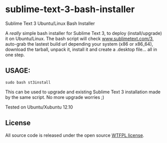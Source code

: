 sublime-text-3-bash-installer
=============================

Sublime Text 3 Ubuntu/Linux Bash Installer

A *really* simple bash installer for Sublime Text 3, to deploy (install/upgrade) it on Ubuntu/Linux.
The bash script will check www.sublimetext.com/3, auto-grab the lastest build url depending your system (x86 or x86_64), download the tarball, unpack it, install it and create a .desktop file... all in one step.

## USAGE:
```
sudo bash st3install
```

This can be used to upgrade and existing Sublime Text 3 installation made by the same script.
No more upgrade worries ;)

Tested on Ubuntu/Xubuntu 12.10

## License

All source code is released under the open source [WTFPL license](http://en.wikipedia.org/wiki/WTFPL).
